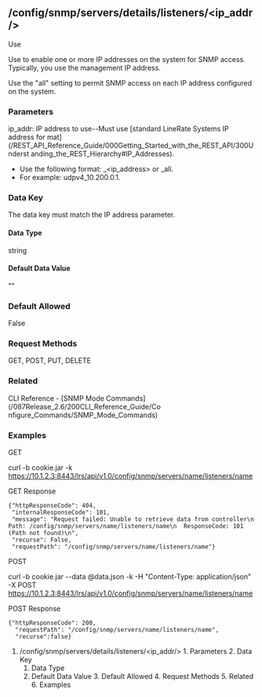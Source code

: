 ## /config/snmp/servers/details/listeners/<ip_addr/>

Use

Use to enable one or more IP addresses on the system for SNMP access.
Typically, you use the management IP address.

Use the "all" setting to permit SNMP access on each IP address configured on
the system.

### Parameters

ip_addr: IP address to use--Must use [standard LineRate Systems IP address for
mat](/REST_API_Reference_Guide/000Getting_Started_with_the_REST_API/300Underst
anding_the_REST_Hierarchy#IP_Addresses).

  * Use the following format: <protocol>_<ip_address> or <protocol>_all. </protocol></protocol>
  * For example: udpv4_10.200.0.1.

### Data Key

The data key must match the IP address parameter.

#### Data Type

string

#### Default Data Value

""

### Default Allowed

False

### Request Methods

GET, POST, PUT, DELETE

### Related

CLI Reference - [SNMP Mode Commands](/087Release_2.6/200CLI_Reference_Guide/Co
nfigure_Commands/SNMP_Mode_Commands)

### Examples

GET

curl -b cookie.jar -k
https://10.1.2.3:8443/lrs/api/v1.0/config/snmp/servers/name/listeners/name

GET Response

    
    {"httpResponseCode": 404,
     "internalResponseCode": 101,
     "message": "Request failed: Unable to retrieve data from controller\n  Path: /config/snmp/servers/name/listeners/name\n  ResponseCode: 101 (Path not found)\n",
     "recurse": False,
     "requestPath": "/config/snmp/servers/name/listeners/name"}
    

POST

curl -b cookie.jar --data @data.json -k -H "Content-Type: application/json" -X
POST
https://10.1.2.3:8443/lrs/api/v1.0/config/snmp/servers/name/listeners/name

POST Response

    
    {"httpResponseCode": 200,
      "requestPath": "/config/snmp/servers/name/listeners/name",
      "recurse":false}

  1. /config/snmp/servers/details/listeners/<ip_addr/>
    1. Parameters
    2. Data Key
      1. Data Type
      2. Default Data Value
    3. Default Allowed
    4. Request Methods
    5. Related
    6. Examples

